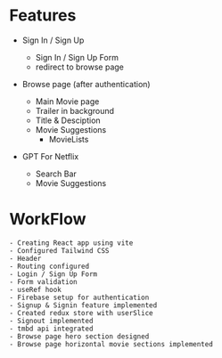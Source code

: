 # Features
- Sign In / Sign Up
    - Sign In / Sign Up Form
    - redirect to browse page

- Browse page (after authentication)
    - Main Movie page
    - Trailer in background
    - Title & Desciption
    - Movie Suggestions
        - MovieLists

- GPT For Netflix
    - Search Bar
    - Movie Suggestions


# WorkFlow
    - Creating React app using vite
    - Configured Tailwind CSS
    - Header
    - Routing configured
    - Login / Sign Up Form
    - Form validation
    - useRef hook
    - Firebase setup for authentication
    - Signup & Signin feature implemented
    - Created redux store with userSlice
    - Signout implemented
    - tmbd api integrated
    - Browse page hero section designed
    - Browse page horizontal movie sections implemented


